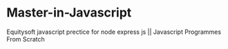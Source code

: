 # Master-in-Javascript
Equitysoft javascript prectice for node express js ||
Javascript Programmes From Scratch
